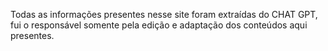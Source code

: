 Todas as informações presentes nesse site foram extraídas do CHAT GPT, fui o responsável somente pela edição e adaptação dos conteúdos aqui presentes.